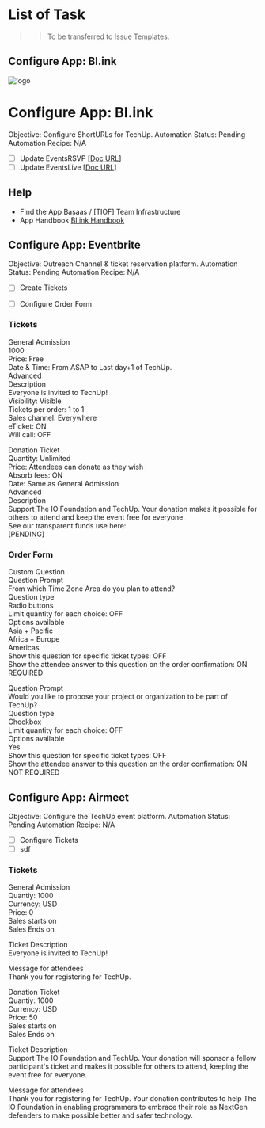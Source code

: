 
# List of Task
>> To be transferred to Issue Templates.

## Configure App: Bl.ink

<a id="top"></a>
![logo](http://TIOF.Click/TUWikiHeader)

# Configure App: Bl.ink
Objective: Configure ShortURLs for TechUp.
Automation Status: Pending
Automation Recipe: N/A

 - [ ] Update EventsRSVP
 [[Doc URL](https://DOC.org)]
 - [ ] Update EventsLive
 [[Doc URL](https://DOC.org)]

## Help
* Find the App
   Basaas / [TIOF] Team Infrastructure
* App Handbook
  [Bl.ink Handbook]()


## Configure App: Eventbrite
Objective: Outreach Channel & ticket reservation platform.
Automation Status: Pending
Automation Recipe: N/A

 - [ ] Create Tickets
 - [ ] Configure Order Form

  
###  Tickets  
General Admission  
1000  
Price: Free  
Date & Time: From ASAP to Last day+1 of TechUp.  
Advanced  
Description  
Everyone is invited to TechUp!  
Visibility: Visible  
Tickets per order: 1 to 1  
Sales channel: Everywhere  
eTicket: ON  
Will call: OFF  
  
Donation Ticket  
Quantity: Unlimited  
Price: Attendees can donate as they wish  
Absorb fees: ON  
Date: Same as General Admission  
Advanced  
Description  
Support The IO Foundation and TechUp. Your donation makes it possible for others to attend and keep the event free for everyone.  
See our transparent funds use here:  
[PENDING]  
  
  
### Order Form  
  
Custom Question  
Question Prompt  
From which Time Zone Area do you plan to attend?  
Question type  
Radio buttons  
Limit quantity for each choice: OFF  
Options available  
Asia + Pacific  
Africa + Europe  
Americas  
Show this question for specific ticket types: OFF  
Show the attendee answer to this question on the order confirmation: ON  
REQUIRED  
  
Question Prompt  
Would you like to propose your project or organization to be part of TechUp?  
Question type  
Checkbox  
Limit quantity for each choice: OFF  
Options available  
Yes  
Show this question for specific ticket types: OFF  
Show the attendee answer to this question on the order confirmation: ON  
NOT REQUIRED



## Configure App: Airmeet
Objective: Configure the TechUp event platform.
Automation Status: Pending
Automation Recipe: N/A

 - [ ] Configure Tickets
 - [ ] sdf

### Tickets
General Admission  
Quantiy: 1000  
Currency: USD  
Price: 0  
Sales starts on  
Sales Ends on  
  
Ticket Description  
Everyone is invited to TechUp!  
  
Message for attendees  
Thank you for registering for TechUp.  
  
  
Donation Ticket  
Quantiy: 1000  
Currency: USD  
Price: 50  
Sales starts on  
Sales Ends on  
  
Ticket Description  
Support The IO Foundation and TechUp. Your donation will sponsor a fellow participant's ticket and makes it possible for others to attend, keeping the event free for everyone.  
  
Message for attendees  
Thank you for registering for TechUp. Your donation contributes to help The IO Foundation in enabling programmers to embrace their role as NextGen defenders to make possible better and safer technology.
<!--stackedit_data:
eyJoaXN0b3J5IjpbLTU1MzQ3NjA2MiwyMTA5OTU3MzMsMTU5OT
gxMTA5NV19
-->